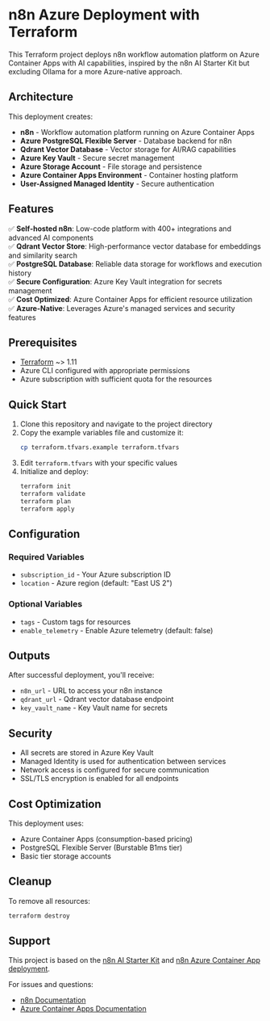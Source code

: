 # n8n Azure Deployment with Terraform

This Terraform project deploys n8n workflow automation platform on Azure Container Apps with AI capabilities, inspired by the n8n AI Starter Kit but excluding Ollama for a more Azure-native approach.

## Architecture

This deployment creates:

- **n8n** - Workflow automation platform running on Azure Container Apps
- **Azure PostgreSQL Flexible Server** - Database backend for n8n
- **Qdrant Vector Database** - Vector storage for AI/RAG capabilities  
- **Azure Key Vault** - Secure secret management
- **Azure Storage Account** - File storage and persistence
- **Azure Container Apps Environment** - Container hosting platform
- **User-Assigned Managed Identity** - Secure authentication

## Features

✅ **Self-hosted n8n**: Low-code platform with 400+ integrations and advanced AI components  
✅ **Qdrant Vector Store**: High-performance vector database for embeddings and similarity search  
✅ **PostgreSQL Database**: Reliable data storage for workflows and execution history  
✅ **Secure Configuration**: Azure Key Vault integration for secrets management  
✅ **Cost Optimized**: Azure Container Apps for efficient resource utilization  
✅ **Azure-Native**: Leverages Azure's managed services and security features

## Prerequisites

- [Terraform](https://developer.hashicorp.com/terraform/install) ~> 1.11
- Azure CLI configured with appropriate permissions
- Azure subscription with sufficient quota for the resources

## Quick Start

1. Clone this repository and navigate to the project directory
2. Copy the example variables file and customize it:
   ```bash
   cp terraform.tfvars.example terraform.tfvars
   ```
3. Edit `terraform.tfvars` with your specific values
4. Initialize and deploy:
   ```bash
   terraform init
   terraform validate
   terraform plan
   terraform apply
   ```

## Configuration

### Required Variables

- `subscription_id` - Your Azure subscription ID
- `location` - Azure region (default: "East US 2")

### Optional Variables

- `tags` - Custom tags for resources
- `enable_telemetry` - Enable Azure telemetry (default: false)

## Outputs

After successful deployment, you'll receive:

- `n8n_url` - URL to access your n8n instance
- `qdrant_url` - Qdrant vector database endpoint
- `key_vault_name` - Key Vault name for secrets

## Security

- All secrets are stored in Azure Key Vault
- Managed Identity is used for authentication between services
- Network access is configured for secure communication
- SSL/TLS encryption is enabled for all endpoints

## Cost Optimization

This deployment uses:
- Azure Container Apps (consumption-based pricing)
- PostgreSQL Flexible Server (Burstable B1ms tier)
- Basic tier storage accounts

## Cleanup

To remove all resources:
```bash
terraform destroy
```

## Support

This project is based on the [n8n AI Starter Kit](https://docs.n8n.io/hosting/starter-kits/ai-starter-kit/) and [n8n Azure Container App deployment](https://github.com/pjpaulor/n8n-azure-container-app).

For issues and questions:
- [n8n Documentation](https://docs.n8n.io/)
- [Azure Container Apps Documentation](https://docs.microsoft.com/en-us/azure/container-apps/)
